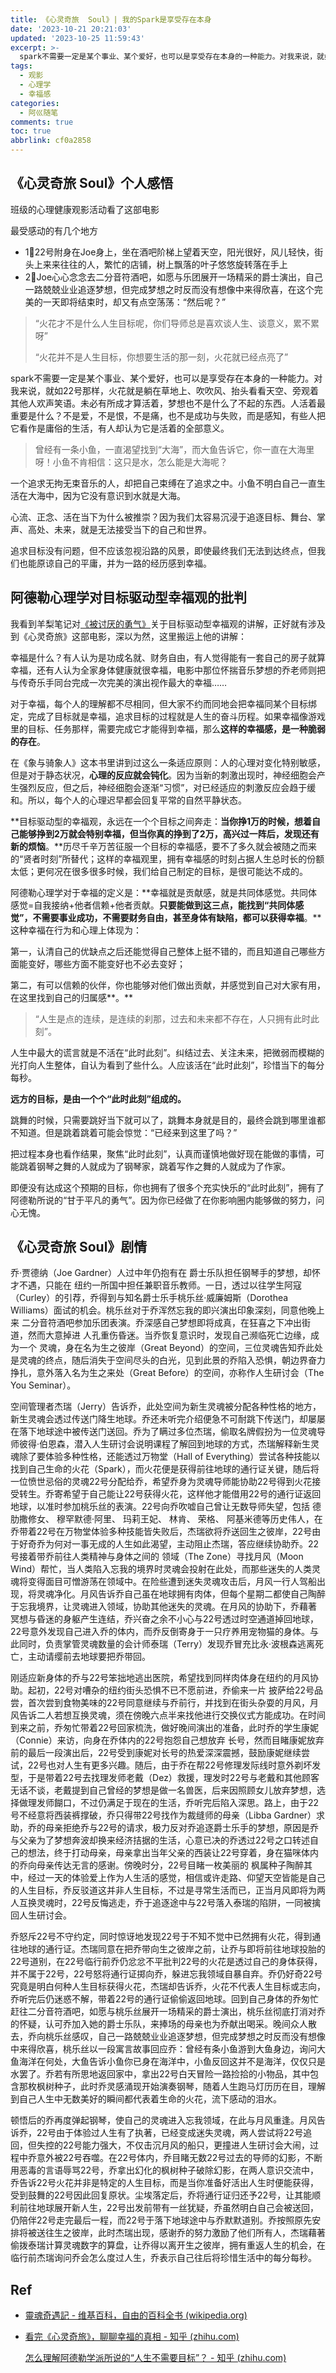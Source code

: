 ```yaml
---
title: 《心灵奇旅  Soul》| 我的Spark是享受存在本身
date: '2023-10-21 20:21:03'
updated: '2023-10-25 11:59:43'
excerpt: >-
  spark不需要一定是某个事业、某个爱好，也可以是享受存在本身的一种能力。对我来说，就如22号那样，火花就是躺在草地上、吹吹风、抬头看看天空、旁观着其他人欢声笑语。未必有所成才算活着，梦想也不是什么了不起的东西。人活着最重要是什么？不是爱，不是恨，不是痛，也不是成功与失败，而是感知，有些人把它看作是庸俗的生活，有人却认为它是活着的全部意义。
tags:
  - 观影
  - 心理学
  - 幸福感
categories:
  - 阿巛随笔
comments: true
toc: true
abbrlink: cf0a2858
---
```




## 《心灵奇旅  Soul》个人感悟

班级的心理健康观影活动看了这部电影

最受感动的有几个地方

* 1⃣22号附身在Joe身上，坐在酒吧阶梯上望着天空，阳光很好，风儿轻快，街头上来来往往的人，繁忙的店铺，树上飘落的叶子悠悠旋转落在手上
* 2⃣Joe心心念念去二分音符酒吧，如愿与乐团展开一场精采的爵士演出，自己一路兢兢业业追逐梦想，但完成梦想之时反而没有想像中来得欣喜，在这个完美的一天即将结束时，却又有点空荡荡：“然后呢？”

> “火花才不是什么人生目标呢，你们导师总是喜欢谈人生、谈意义，累不累呀”
>
> “火花并不是人生目标，你想要生活的那一刻，火花就已经点亮了”

spark不需要一定是某个事业、某个爱好，也可以是享受存在本身的一种能力。对我来说，就如22号那样，火花就是躺在草地上、吹吹风、抬头看看天空、旁观着其他人欢声笑语。未必有所成才算活着，梦想也不是什么了不起的东西。人活着最重要是什么？不是爱，不是恨，不是痛，也不是成功与失败，而是感知，有些人把它看作是庸俗的生活，有人却认为它是活着的全部意义。

> 曾经有一条小鱼，一直渴望找到“大海”，而大鱼告诉它，你一直在大海里呀！小鱼不肯相信：这只是水，怎么能是大海呢？

一个追求无拘无束音乐的人，却把自己束缚在了追求之中。小鱼不明白自己一直生活在大海中，因为它没有意识到水就是大海。

心流、正念、活在当下为什么被推崇？因为我们太容易沉浸于追逐目标、舞台、掌声、高处、未来，就是无法接受当下的自己和世界。

追求目标没有问题，但不应该忽视沿路的风景，即使最终我们无法到达终点，但我们也能原谅自己的平庸，并为一路的经历感到幸福。

## 阿德勒心理学对目标驱动型幸福观的批判

我看到羊梨笔记对[《被讨厌的勇气》](siyuan://blocks/20230501213201-30dnsmq)关于目标驱动型幸福观的讲解，正好就有涉及到《心灵奇旅》这部电影，深以为然，这里搬运上他的讲解：

幸福是什么？有人认为是功成名就、财务自由，有人觉得能有一套自己的房子就算幸福，还有人认为全家身体健康就很幸福，电影中那位怀揣音乐梦想的乔老师则把与传奇乐手同台完成一次完美的演出视作最大的幸福……

对于幸福，每个人的理解都不尽相同，但大家不约而同地会把幸福同某个目标绑定，完成了目标就是幸福，追求目标的过程就是人生的奋斗历程。如果幸福像游戏里的目标、任务那样，需要完成它才能得到幸福，那么**这样的幸福感，是一种脆弱的存在**。

在《象与骑象人》这本书里讲到过这么一条适应原则：人的心理对变化特别敏感，但是对于静态状况，**心理的反应就会钝化**。因为当新的刺激出现时，神经细胞会产生强烈反应，但之后，神经细胞会逐渐“习惯”，对已经适应的刺激反应会趋于缓和。所以，每个人的心理迟早都会回复平常的自然平静状态。

**目标驱动型的幸福观，永远在一个个目标之间奔走：**当你挣1万的时候，想着自己能够挣到2万就会特别幸福，但当你真的挣到了2万，高兴过一阵后，发现还有新的烦恼**。**历尽千辛万苦征服一个目标的幸福感，要不了多久就会被随之而来的“贤者时刻”所替代；这样的幸福观里，拥有幸福感的时刻占据人生总时长的份额太低；更何况在很多很多时候，我们给自己制定的目标，是很可能达不成的。

阿德勒心理学对于幸福的定义是：**幸福就是贡献感，就是共同体感觉。共同体感觉=自我接纳+他者信赖+他者贡献。**只要能做到这三点，能找到“共同体感觉”，不需要事业成功，不需要财务自由，甚至身体有缺陷，都可以获得幸福**。**这种幸福在行为和心理上体现为：

第一，认清自己的优缺点之后还能觉得自己整体上挺不错的，而且知道自己哪些方面能变好，哪些方面不能变好也不必去变好；

第二，有可以信赖的伙伴，你也能够对他们做出贡献，并感觉到自己对大家有用，在这里找到自己的归属感**。**

> “人生是点的连续，是连续的刹那，过去和未来都不存在，人只拥有此时此刻”。

人生中最大的谎言就是不活在“此时此刻”。纠结过去、关注未来，把微弱而模糊的光打向人生整体，自认为看到了些什么。人应该活在“此时此刻”，珍惜当下的每分每秒。

**远方的目标，是由一个个“此时此刻”组成的。**

跳舞的时候，只需要跳好当下就可以了，跳舞本身就是目的，最终会跳到哪里谁都不知道。但是跳着跳着可能会惊觉：“已经来到这里了吗？”

把过程本身也看作结果，聚焦“此时此刻”，认真而谨慎地做好现在能做的事情，可能跳着钢琴之舞的人就成为了钢琴家，跳着写作之舞的人就成为了作家。

即便没有达成这个预期的目标，你也拥有了很多个充实快乐的“此时此刻”，拥有了阿德勒所说的“甘于平凡的勇气”。因为你已经做了在你影响圈内能够做的努力，问心无愧。

## 《心灵奇旅  Soul》剧情

乔·贾德纳（Joe Gardner）人过中年仍抱有在 爵士乐队担任钢琴手的梦想，却怀才不遇，只能在 纽约一所国中担任兼职音乐教师。一日，透过以往学生阿寇（Curley）的引荐，乔得到与知名爵士乐手桃乐丝·威廉姆斯（Dorothea Williams）面试的机会。桃乐丝对于乔浑然忘我的即兴演出印象深刻，同意他晚上来 二分音符酒吧参加乐团表演。乔深感自己梦想即将成真，在狂喜之下冲出街道，然而大意掉进 人孔重伤昏迷。当乔恢复意识时，发现自己濒临死亡边缘，成为一个 灵魂，身在名为生之彼岸（Great Beyond）的空间，三位灵魂告知乔此处是灵魂的终点，随后消失于空间尽头的白光，见到此景的乔陷入恐惧，朝边界奋力挣扎，意外落入名为生之来处（Great Before）的空间，亦称作人生研讨会（The You Seminar）。

空间管理者杰瑞（Jerry）告诉乔，此处空间为新生灵魂被分配各种性格的地方，新生灵魂会透过传送门降生地球。乔还未听完介绍便急不可耐跳下传送门，却屡屡在落下地球途中被传送门送回。乔为了瞒过多位杰瑞，偷取名牌假扮为一位灵魂导师彼得·伯恩森，潜入人生研讨会说明课程了解回到地球的方式，杰瑞解释新生灵魂除了要体验多种性格，还能透过万物堂（Hall of Everything）尝试各种技能以找到自己生命的火花（Spark），而火花便是获得前往地球的通行证关键，随后将一位愤世忌俗的灵魂22号分配给乔，希望乔身为灵魂导师能协助22号得到火花接受转生。乔寄希望于自己能让22号获得火花，这样他才能借用22号的通行证返回地球，以准时参加桃乐丝的表演。22号向乔吹嘘自己曾让无数导师失望，包括 德肋撒修女、 穆罕默德·阿里、 玛莉王妃、 林肯、 荣格、 阿基米德等历史伟人，在乔带着22号在万物堂体验多种技能皆失败后，杰瑞欲将乔送回生之彼岸，22号由于好奇乔为何对一事无成的人生如此渴望，主动阻止杰瑞，答应继续协助乔。22号接着带乔前往人类精神与身体之间的 领域（The Zone）寻找月风（Moon Wind）帮忙，当人类陷入忘我的境界时灵魂会投射在此处，而那些迷失的人类灵魂将变得面目可憎游荡在领域中。在险些遭到迷失灵魂攻击后，月风一行人驾船出现，将灵魂净化。月风告诉乔自己虽在地球拥有肉体，但每个星期二都使自己陶醉于忘我境界，让灵魂进入领域，协助其他迷失的灵魂。在月风的协助下，乔藉著 冥想与昏迷的身躯产生连结，乔兴奋之余不小心与22号透过时空通道掉回地球，22号意外发现自己进入乔的体内，而乔反倒寄身于一只疗养用宠物猫的身体。与此同时，负责掌管灵魂数量的会计师泰瑞（Terry）发现乔冒充比永·波根森逃离死亡，主动请缨前去地球要把乔带回。

刚适应新身体的乔与22号笨拙地逃出医院，希望找到同样肉体身在纽约的月风协助。起初，22号对嘈杂的纽约街头恐惧不已不愿前进，乔偷来一片 披萨给22号品尝，首次尝到食物美味的22号同意继续与乔前行，并找到在街头杂耍的月风，月风告诉二人若想互换灵魂，须在傍晚六点半来找他进行交换仪式方能成功。在时间到来之前，乔匆忙带着22号回家梳洗，做好晚间演出的准备，此时乔的学生康妮（Connie）来访，向身在乔体内的22号抱怨自己想放弃 长号，然而目睹康妮放弃前的最后一段演出后，22号受到康妮对长号的热爱深深震撼，鼓励康妮继续尝试，22号也对人生有更多兴趣。随后，由于乔在帮22号修理发际线时意外剃坏发型，于是带着22号去找理发师老戴（Dez）救援，理发时22号与老戴和其他顾客无话不谈，老戴提到自己曾经的梦想是做一名兽医，后来因照顾女儿放弃梦想，选择做理发师餬口，不过仍满足于现在的生活，乔听完后陷入深思。路上，由于22号不经意将西装裤撑破，乔只得带22号找作为裁缝师的母亲（Libba Gardner）求助，乔的母亲拒绝乔与22号的请求，极力反对乔追逐爵士乐手的梦想，原因是乔与父亲为了梦想奔波却换来经济拮据的生活，心意已决的乔透过22号之口转述自己的想法，终于打动母亲，母亲拿出当年父亲的西装让22号穿着，身在猫咪体内的乔向母亲传达无言的感谢。傍晚时分，22号目睹一枚美丽的 枫属种子陶醉其中，经过一天的体验爱上作为人生活的感觉，相信或许走路、仰望天空皆能是自己的人生目标，乔反驳道这并非人生目标，不过是寻常生活而已，正当月风即将为两人互换灵魂时，22号反悔逃走，乔于追逐途中与22号落入泰瑞的陷阱，一同被擒回人生研讨会。

乔怒斥22号不守约定，同时惊讶地发现22号于不知不觉中已然拥有火花，得到通往地球的通行证。杰瑞同意在把乔带向生之彼岸之前，让乔与即将前往地球投胎的22号道别，在22号临行前乔仍忿忿不平批判22号的火花是透过自己的身体获得，并不属于22号，22号怒将通行证掷向乔，躲进忘我领域自暴自弃。乔仍好奇22号究竟是明白何种人生目标获得火花，杰瑞却告诉乔，火花不代表人生目标或志向，乔听完后仍迷惑不解，带着22号的通行证偷偷返回地球。回到自己身体的乔匆忙赶往二分音符酒吧，如愿与桃乐丝展开一场精采的爵士演出，桃乐丝彻底打消对乔的怀疑，认可乔加入她的爵士乐队，来捧场的母亲也为乔献出喝采。晚间众人散去，乔向桃乐丝感叹，自己一路兢兢业业追逐梦想，但完成梦想之时反而没有想像中来得欣喜，桃乐丝以一段寓言故事回应乔：曾经有条小鱼游到大鱼身边，询问大鱼海洋在何处，大鱼告诉小鱼你已身在海洋中，小鱼反回这并不是海洋，仅仅只是水罢了。乔若有所思地返回家中，拿出22号白天冒险一路捡拾的小物品，其中包含那枚枫树种子，此时乔灵感涌现开始演奏钢琴，随着人生跑马灯历历在目，理解到自己人生中无数美好的瞬间都代表着生命的火花，流下感动的泪水。

顿悟后的乔再度弹起钢琴，使自己的灵魂进入忘我领域，在此与月风重逢。月风告诉乔，22号由于体验过人生有了执著，已经变成迷失灵魂，两人尝试将22号追回，但失控的22号能力强大，不仅击沉月风的船只，更撞进人生研讨会大闹，过程中乔意外被22号吞噬。在22号体内，乔目睹无数22号过去的导师的幻影，不断用恶毒的言语辱骂22号，乔拿出幻化的枫树种子破除幻影，在两人意识交流中，乔告诉22号火花并非是特定的人生目标，而是当你准备好活出人生时便能获得，受到鼓舞的22号因此回复原状。尘埃落定后，乔将通行证归还予22号，让其能顺利前往地球展开新人生，22号出发前带有一丝犹疑，乔虽然明白自己会被送回，仍陪伴22号走完最后一程，而22号于落下地球途中与乔默默道别。乔按照原先安排将被送往生之彼岸，此时杰瑞出现，感谢乔的努力激励了他们所有人，杰瑞藉著偷拨泰瑞计算灵魂数字的算盘，让乔得以离开生之彼岸，拥有重返人生的机会，在临行前杰瑞询问乔会怎么度过人生，乔表示自己往后将珍惜生活中的每分每秒。

## Ref

* [靈魂奇遇記 - 维基百科，自由的百科全书 (wikipedia.org)](https://zh.wikipedia.org/wiki/%E9%9D%88%E9%AD%82%E5%A5%87%E9%81%87%E8%A8%98)
* [看完《心灵奇旅》，聊聊幸福的真相 - 知乎 (zhihu.com)](https://zhuanlan.zhihu.com/p/343214779)

  [怎么理解阿德勒学派所说的“人生不需要目标”？ - 知乎 (zhihu.com)](https://zhuanlan.zhihu.com/p/350240102)

‍
